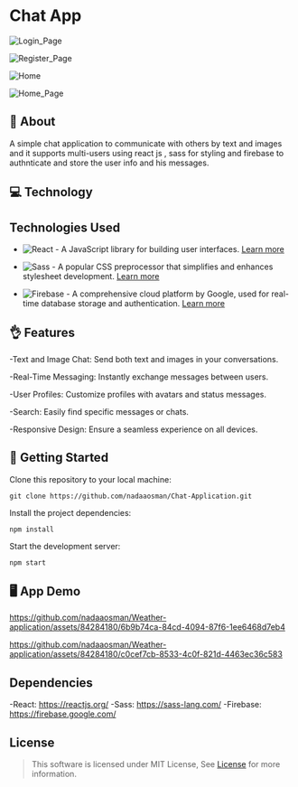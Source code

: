 # Chat App
![Login_Page](https://github.com/nadaaosman/Chat-Application/assets/84284180/f5e03a72-7c2c-44aa-a2cb-4ba144ec9b68)

![Register_Page](https://github.com/nadaaosman/Chat-Application/assets/84284180/fe11433a-2133-4bea-90d2-391b6d8427ca)

![Home](https://github.com/nadaaosman/Chat-Application/assets/84284180/1265f773-1dec-479a-99f4-5db566caf53c)

![Home_Page](https://github.com/nadaaosman/Chat-Application/assets/84284180/dc1531c3-23d6-49d0-b81e-930eea2e34f4)

## 📙 About <a name = "about"></a>

A simple chat application to communicate with others by text and images and it supports multi-users using react js , sass for styling and firebase to authnticate and store the user info and his messages.

## 💻 Technology <a name = "technolgies"></a>
## Technologies Used

- ![React](https://img.shields.io/badge/React-%2300599C.svg?style=for-the-badge&logo=react&logoColor=white) - A JavaScript library for building user interfaces. [Learn more](https://reactjs.org/)

- ![Sass](https://img.shields.io/badge/Sass-%23CC6699.svg?style=for-the-badge&logo=sass&logoColor=white) - A popular CSS preprocessor that simplifies and enhances stylesheet development. [Learn more](https://sass-lang.com/)

- ![Firebase](https://img.shields.io/badge/Firebase-%23FFCA28.svg?style=for-the-badge&logo=firebase&logoColor=black) - A comprehensive cloud platform by Google, used for real-time database storage and authentication. [Learn more](https://firebase.google.com/)

## 👌 Features <a name = "features"></a>
-Text and Image Chat: Send both text and images in your conversations.

-Real-Time Messaging: Instantly exchange messages between users.

-User Profiles: Customize profiles with avatars and status messages.

-Search: Easily find specific messages or chats.

-Responsive Design: Ensure a seamless experience on all devices.

## 🚀 Getting Started <a name = "started"></a>

Clone this repository to your local machine:
```
git clone https://github.com/nadaaosman/Chat-Application.git
```
Install the project dependencies:
```
npm install
```
Start the development server:
```
npm start
```
## 🖥️ App Demo  <a name = "demo"></a>


https://github.com/nadaaosman/Weather-application/assets/84284180/6b9b74ca-84cd-4094-87f6-1ee6468d7eb4

https://github.com/nadaaosman/Weather-application/assets/84284180/c0cef7cb-8533-4c0f-821d-4463ec36c583

## Dependencies <a name = "dependencies"></a>

-React: https://reactjs.org/
-Sass: https://sass-lang.com/
-Firebase: https://firebase.google.com/

## License

> This software is licensed under MIT License, See [License](https://github.com/Waer1/Crazy-Delivery/blob/master/LICENSE.txt) for more information.
